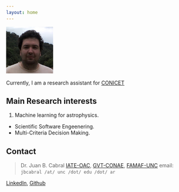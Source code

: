 ```yaml
---
layout: home
---
```


![Alt Text](images/me.jpg)

Currently, I am a research assistant for [CONICET](https://www.conicet.gov.ar/new_scp/detalle.php?id=50946&datos_academicos=yes)

## Main Research interests

1. Machine learning for astrophysics.
- Scientific Software Engeenering.
- Multi-Criteria Decision Making.

## Contact

> Dr. Juan B. Cabral
> [IATE-OAC](https://iate.oac.uncor.edu/), [GVT-CONAE](https://www.argentina.gob.ar/ciencia/conae), [FAMAF-UNC](https://www.famaf.unc.edu.ar/)
> email: `jbcabral /at/ unc /dot/ edu /dot/ ar`


[LinkedIn](https://www.linkedin.com/in/juanbcabral), [Github](https://github.com/leliel12)

